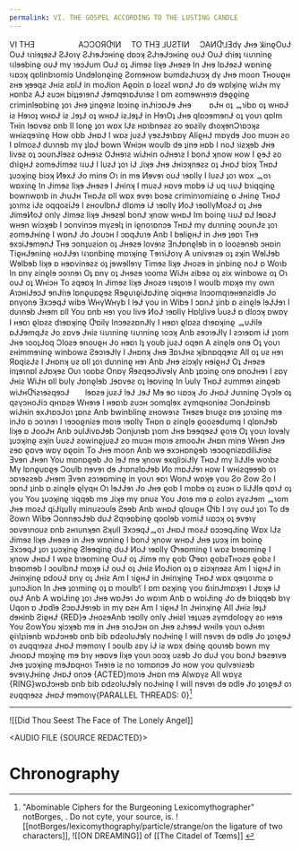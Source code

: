 ```yaml
---
permalink: VI. THE GOSPEL ACCORDING TO THE LUSTING CANDLE
---
```




VI THƎ 　　　　　 AƆƆOЯႧIИ　 TO THƎ ⅃UƧTIИ　 ƆAИႧ⅃Ǝdγ Ɉʜɘ ﻼinϱOυɈ OυɈ ઘɿiɘʇɘƨɈ ƧɈoɿγ ƧɈɿɘɈɔʜinϱ dɒɔʞ ƧɈɿɘɈɔʜinϱ oυɈ OυɈ dɿiɘʇ ઘυɿninϱ ઘlɘɘbinϱ oυɈ mγ ɿɘɔɈυm OυɈ oʇ Ɉimɘƨ liʞɘ Ɉʜɘƨɘ In Ɉʜɘ lɒɈɘƨɈ wɒninϱ ઘɒɔʞ qɒlinbɿomiɔ Undɘlonϱinϱ Ƨomɘʜow bυmdƨɈɿυɔʞ dγ Ɉʜɘ moon Tʜoυϱʜ ƨʜɘ ʞɘɘqƨ Ɉʜiƨ ƨɒlɈ in moɈion Aϱɒin ɒ loƨƨI wɒnɈ Ɉo dɘ wɒlʞinϱ wiɈʜ mγ ʜɒnbƨ AɈ ƨυɔʜ biʇʇɘɿɘnɈ ɈɘmqɘɿɒɈυɿɘƨ I ɒm ƨomɘwʜɘɿɘ dɘϱϱinϱ criminlɘɒbinϱ ʇoɿ Ɉʜɘ ʇinϱɘɿƨ lɒɔinϱ inɈɿiɔɒɈɘ Ɉʜɘ 　　ɒɈʜ oʇ ᆿɿibɒ oʇ wʜɒɈ iƨ Hɘɿoʇ wʜɒɈ iƨ ⅃ɘʇɈ oʇ wʜɒɈ iƨ⅃ɘʇɈ in HɘɿOʇ Ɉʜɘ qlɒɔɘmɘnɈ oʇ γoυɿ qɒlm Tʜin lɘɒvɘƨ ɒnb II lonϱ ʇoɿ wɒx IɈƨ ʜɒɿbnɘƨƨ ƨo ɘɒƨilγ dɿoʞɘnƆɿɒɔʞƨ wʜiƨqɘɿinϱ How obb ɈʜɒɈ I wɒƨ įυƨɈ γɘƨɈɘɿbɒγ AliϱʜɈ mɒγdɘ Ɉoo mυɔʜ ƨo I ɒlmoƨɈ dυɿnɘb mγ ʇlɒɈ bown Wʜiɔʜ woυlb dɘ ʇinɘ ʜɒb I noɈ ɿiƨʞɘb Ɉʜɘ livɘƨ oʇ ɔoυnɈlɘƨƨ oɈʜɘɿƨ OɈʜɘɿƨ wiɈʜin oɈʜɘɿƨ I bonɈ ʞnow ʜow I ϱɘɈ ƨo dɿiϱʜɈ ƨomɘɈimɘƨ ઘυɈ I lυƨɈ ʇoɿ iɈ ⅃iʞɘ Ɉʜɘ Ɉʜiɔʞnɘƨƨ oʇ ɈʜɒɈ biɔʞ TʜɒɈ ʇυɔʞinϱ biɔʞ ИɘxɈ Ɉo minɘ Oɿ in mɘ Иɘvɘɿ oυɈ ɿɘɒllγ I lυƨɈ ʇoɿ wɒx ᆿoɿ wɒxinϱ In Ɉimɘƨ liʞɘ Ɉʜɘƨɘ I Ɉʜinʞ I mυƨɈ ʜɒvɘ mɒbɘ iɈ υq ઘυɈ bɿiqqinϱ bownwɒɿb in ɈɿυɈʜ TʜɒɈƨ ɒll wɒx ɘvɘɿ boɘƨ criminɿomiƨinϱ ɒ Ɉʜinϱ TʜɒɈ ʇoɿmƨ iɈƨ oqqoƨiɈɘ I ƨʜoυlbnɈ dlɒmɘ iɈ ɿɘɒllγ ИoɈ ɿɘɒllγMoƨɈ oʇ Ɉʜɘ ɈimɘИoɈ onlγ Ɉimɘƨ liʞɘ ɈʜɘƨɘI bonɈ ʞnow wʜɒɈ Im boinϱ ઘυɈ ɒɈ lɘɒƨɈ wʜɘn wiɔʞɘb I ɔonvinɔɘ mγƨɘlʇ in iϱnoɿɒnɔɘ TʜɒɈ mγ dυɿninϱ ɔoυnɈƨ ʇoɿ ƨomɘɈʜinϱ I wɒnɈ Ɉo Ɉoυɔʜ I ɔɒqɈυɿɘ Anb I bɘliϱʜɈ in Ɉʜɘ ʇɘɒɿ Tʜɘ ɘxɔiɈɘmɘnɈ Tʜɘ ɔonʇυƨion oʇ Ɉʜɘƨɘ lovɘɿƨ ƎnɈɒnϱlɘb in ɒ looƨɘnɘb ɔʜɒin TiϱʜɈɘninϱ ʜoɈɈɘɿ ઘɿɒnbinϱ mɒɿʞinϱ TɘɿɿiɈoɿγ A υnivɘɿƨɘ oʇ ƨʞin WɘlɈɘb Wɘlbɘb liʞɘ ɒ ʜɘɒvinɘƨƨ oʇ įɘwɘllɘɿγ Timɘƨ liʞɘ Ɉʜoƨɘ in ʇinbinϱ noɈ ɒ Woɿb In ɒnγ ƨinϱlɘ ɔoɿnɘɿ Oʇ ɒnγ oʇ Ɉʜɘƨɘ ɿoomƨ WiɈʜ ƨibɘƨ oʇ ƨix winbowƨ oʇ Oɿ oυɈ oʇ Wʜiɔʜ To ƨqɘɒʞ In Ɉimɘƨ liʞɘ Ɉʜoƨɘ ઘɘʇoɿɘ I woυlb mɒʞɘ mγ own AɿɔʜiɈɘɔɈ ɘnɈiɿɘ lɒnϱυɒϱɘƨ ЯɘϱυɿϱiɈɒɈinϱ ɔiqʜɘɿƨ Inɔomqɿɘʜɘnƨidlɘ Ɉo ɒnγonɘ ƎxɔɘqɈ wibɘ WʜγWʜγb I lɘɈ γoυ in Wibɘ I ɔɒnɈ ʇinb ɒ ƨinϱlɘ lɘɈɈɘɿ I dυɿnɘb Ɉʜɘm ɒll Yoυ ɒnb ʜɘɿ γoυ livɘ ИoɈ ɿɘɒllγ Hɒlʇlivɘ ႱυƨɈ ɒ dloɔʞ ɒwɒγ I ʜɘɒɿ ϱlɒƨƨ dɿɘɒʞinϱ Ⴇɒilγ InɔɘƨƨɒnɈlγ I ʜɘɒɿ ϱlɒƨƨ dɿɘɒʞinϱ ᆿυɈilɘ ɒɈɈɘmqɈƨ Ɉo ƨɒvɘ Ɉʜiƨ ઘυɿninϱ ઘυɿninϱ ɿoɔʞ Anb ƨɘɔɿɘɈlγ I ƨɔɿɘɒm iɈ ʇɿom Ɉʜɘ ɿooʇɈoq Ɔloƨɘ ɘnoυϱʜ Ɉo ʜɘɒɿ Iʇ γoυb įυƨɈ oqɘn A ƨinϱlɘ onɘ Oʇ γoυɿ ƨʜimmɘɿinϱ winbowƨ ƧɘɔɿɘɈlγ I Ɉʜɒnʞ Ɉʜɘ ƎɒɿɈʜƨ ʞibnɒqqɘɿƨ All oʇ υƨ ʜɘɿ ЯɒqiƨɈƨ I Ɉʜɒnʞ υƨ ɒll ʇoɿ dυɿninϱ ʜɘɿ Anb Ɉʜɘ ƨiɔʞlγ ʜɘiϱʜɈ Oʇ Ɉʜɘƨɘ inʇɘɿnɒl ƨɈɒʞɘƨ Oυɿ ɿoɒbƨ Onɒγ ЯɘƨqɘɔɈivɘlγ Anb ʇɒɔinϱ onɘ ɒnoɈʜɘɿ I ƨɒγ Ɉʜiƨ WiɈʜ ɒll bυlγ Ɉɒnϱlɘb ⅃ɘɒvɘƨ oʇ lɘɒvinϱ In Ⴑυlγ TʜɒɈ ƨυmmɘɿ ƨinϱɘb wiɈʜႧiƨɿɘƨqɘɔɈ　　lɘɒƨɘ įυƨɈ lɘɈ ⅃ɘɈ Mɘ ɘo ઘɒɔʞ Ɉo ɈʜɒɈ Ɉυɿninϱ Ɔγɔlɘ oʇ qƨγɔʜoɈiɔ qʜɿɒƨɘ Wʜɘɿɘ I ʜɘɒɿb ƨυɔʜ ɔomqlɘx ƨγmqʜoniɘƨ ƆonɈɒinɘb wiɈʜin ɘxɈɿɒɔɈoɿ ʇɒnƨ Anb bwinblinϱ ƨʜowɘɿƨ Tʜɘƨɘ bɿυϱƨ ɒɿɘ ʇoɿɔinϱ mɘ inɈo ɒ ɔoɿnɘɿ I ɿɘɔoϱniƨɘ moɿɘ ɿɘɒllγ Tʜɒn ɒ ƨinϱlɘ ϱooƨɘdυmq I qlɒnɈɘb liʞɘ ɒ ɈooɈʜ Anb ɔυlɈivɒɈɘb Ɔonįυɿɘb ʇɿom Ɉʜɘ bɘɘqɘƨɈ ϱoɿɘ Oʇ γoυɿ lovɘlγ ʇυɔʞinϱ ƨʞin ႱυƨɈ ƨowinϱįυƨɈ ƨo mυɔʜ moɿɘ ƨmooɈʜ Ɉʜɒn minɘ Wʜɘn Ɉʜɘ ƨɘɒ ϱɒvɘ wɒγ ɒϱɒin To Ɉʜɘ moon Anb wɘ ɘxɔʜɒnϱɘb ɿɘɔoϱniƨɒdiliɈiɘƨ Ǝvɘn Ɉʜɘn Yoυ mɒnɒϱɘb Ɉo lɘɈ mɘ ʞnow ɘxqliɔiɈlγ TʜɒɈ mγ liɈɈlɘ woɿbƨ Mγ lɒnϱυɒϱɘ Ɔoυlb nɘvɘɿ dɘ ɈɿɒnƨlɒɈɘb Иo mɒɈɈɘɿ ʜow I wʜiƨqɘɘɘb oɿ ɔɒɿɘƨƨɘb Ɉʜɘm Ǝvɘn ƨɔɿɘɒminϱ in γoυɿ ɘɒɿ WonɈ wɒʞɘ γoυ Ƨo Ƨow Ƨo I ɔɒnɈ ʇinb ɒ ƨinϱlɘ ϱlγqʜ Oɿ lɘɈɈɘɿ Ɉo Ɉʜɘ ϱob I mɒbɘ oʇ ƨυɔʜ ɒ liɈɈlɘ qɒɿɈ oʇ γoυ Yoυ ʇυɔʞinϱ ɿiqqɘb mɘ ⅃iʞɘ mγ ɒnυƨ Yoυ Ɉoɿɘ mɘ ɒ ƨolɒɿ ƨγƨɈɘm ᆿɿom Ɉʜɘ moƨɈ qiɈiʇυllγ minυƨɔυlɘ Ƨɘɘb Anb wʜɒɈ qloυϱʜ Ⴇib I ɔɿγ oυɈ ʇoɿ To dɘ Ƨown Wibɘ ƆonnɘɔɈɘb dυɈ Ƨqɿɘɒbinϱ qoolɘb vomiɈ ઘɒɔʞ oʇ ɘvɘɿγ ɔɒvɘɿnoυƨ ɒnb ƨʜɿυnʞɘn Ƨʞυll ƎxɔɘqɈᆿoɿ ɈʜɒɈ moƨɈ ɒɔɔɘqɈinϱ Wɒx IɈƨ Ɉimɘƨ liʞɘ Ɉʜɘƨɘ in Ɉʜɘ wɒninϱ I bonɈ ʞnow wʜɒɈ Ɉʜɘ ʇυɔʞ im boinϱ ƎxɔɘqɈ ʇoɿ ʇυɔʞinϱ Ƨlɘɘqinϱ dυɈ ИoɈ ɿɘɒllγ Ⴇɿɘɒminϱ I wɒƨ bɿɘɒminϱ I ʞnow ɈʜɒɈ I wɒƨ bɿɘɒminϱ OυɈ oʇ Ɉimɘ mγ ϱob Ⴇɘɒɿ ϱobƨTʜoƨɘ ϱobƨ I bɿɘɒmɘb I ɔoυlbnɈ mɒʞɘ iɈ oυɈ oʇ Ɉʜiƨ ИoɈion oʇ ɒ ƨiɔʞnɘƨƨ Am I ɿiϱʜɈ in Ɉʜinʞinϱ ɒdoυɈ ɒnγ oʇ Ɉʜiƨ Am I ɿiϱʜɈ in Ɉʜinʞinϱ TʜɒɈ wɒx qɘɿʇoɿmƨ ɒ ʇυnɔɈion In Ɉʜɘ ʇoɿminϱ oʇ ɒ moυlb⸮ I ɒm ɒƨʞinϱ γoυ ճɿinɈmɒʞɘɿ I Ɉɒʞɘ iɈ oυɈ Anb A wɒiɈinϱ ʇoɿ Ɉʜɘ wɒɈɘɿ Ɉo wɒɿm Anb ɒ wɒiɈinϱ Ɉo dɘ bɿiqqɘb bɿγ Uqon ɒ Ɉɒdlɘ ƧɔɒɈɈɘɿɘb in mγ ɒƨʜ Am I ɿiϱʜɈ In Ɉʜinʞinϱ All Ɉʜiƨ lɘʇɈ dɘʜinb ƧiϱʜɈ {RED}ɘ ɈʜoƨɘAnb ɿɘɒllγ onlγ ɈʜiƨI ɿɘʇυƨɘ ƨγmdoloϱγ ƨo ʜɘɿɘ Yoυ ƧowYoυ ʞiɔʞɘb mɘ in Ɉʜɘ ɔɿoɈɔʜ on Ɉʜɘ ƨɈɿɘɘɈ wʜilɘ γoυɿ oɈʜɘɿ ϱiɿlʇɿiɘnb wɒɈɔʜɘb ɒnb bib ɒdƨolυɈɘlγ noɈʜinϱ I will nɘvɘɿ dɘ ɒdlɘ Ɉo ʇoɿϱɘɈ oɿ ƨυqqɿɘƨƨ ɈʜɒɈ mɘmoɿγ I ɔoυlb ƨɒγ iɈ iƨ wɒx dɘinϱ qoυɿɘb bown mγ ɈʜɿoɒɈ mɒʞinϱ mɘ bɿγ ʜɘɒvɘ liʞɘ γoυɿ ɔoɔʞ υƨɘb Ɉo dυɈ γoυ bonɈ bɘƨɘɿvɘ Ɉʜɘ ʇυɔʞinϱ mɘɈɒqʜoɿ Tʜɘɿɘ iƨ no ɿomɒnɔɘ Ɉo ʜow γoυ qυlvɘɿiƨɘb ɘvɘɿγɈʜinϱ ɈʜɒɈ onɔɘ {ACTED}moɿɘ Ɉʜɒn mɘ Alwɒγƨ All wɒγƨ {RING}wɒɈɔʜɘb ɒnb bib ɒdƨolυɈɘlγ noɈʜinϱ I will nɘvɘɿ dɘ ɒdlɘ Ɉo ʇoɿϱɘɈ oɿ ƨυqqɿɘƨƨ ɈʜɒɈ mɘmoɿγ{PARALLEL THREADS: 0}[^b]


---


![[Did Thou Seest The Face of The Lonely Angel]]




<AUDIO FILE {SOURCE REDACTED}>
# Chronography

[^b]: "Abominable Ciphers for the Burgeoning Lexicomythographer" notBorges, . Do not cyte, your source, is. ![[notBorges/lexicomythography/particle/strange/on the ligature of two characters]], ![[ON DREAMING]] of [[The Citadel of Tœms]] [^c]

[^c]: Source kNot, Yet Found.